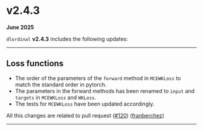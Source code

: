 # v2.4.3

**June 2025**

`dlordinal` **v2.4.3** includes the following updates:

---

## Loss functions
- The order of the parameters of the `forward` method in `MCEWKLoss` to match the standard order in pytorch.
- The parameters in the forward methods has been renamed to `input` and `targets` in `MCEWKLoss` and `WKLoss`.
- The tests for `MCEWKLoss` have been updated accordingly.

All this changes are related to pull request ([#120](https://github.com/ayrna/dlordinal/pull/120)) ([franberchez](https://github.com/franberchez))

---
